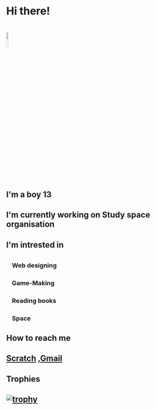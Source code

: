 <h1>  Hi there!  <h1>  <img src="https://i.pinimg.com/originals/b9/37/12/b9371273ae94a946e92074d1b9696680.gif"width=10%  height=10%>
<!DOCTYPE html>
<html>


<h2> I'm a boy 13 </h2>

<h2>I'm currently working on Study space organisation </h2>
<h2> I'm intrested in <h2>

<h3>ㅤWeb designing <h3>
<h3>ㅤGame-Making <h3>
<h3>ㅤReading books <h3>
<h3>ㅤSpace <h3>


<h2> How to reach me <h2>

<p1><a href="https://scratch.mit.edu/users/Aveolon/">Scratch</a> ,<a href="www.sachiruvishwaja@gmail.com">Gmail</a>  </p1>  
  
 <h2>  Trophies <h2>
  
  [![trophy](https://github-profile-trophy.vercel.app/?username=S-Vishwaja)](https://github.com/ryo-ma/github-profile-trophy)

